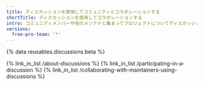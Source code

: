```yaml
---
title: ディスカッションを使用してコミュニティとコラボレーションする
shortTitle: ディスカッションを使用してコラボレーションする
intro: コミュニティメンバーや他のメンテナと集まってプロジェクトについてディスカッションしましょう。
versions:
  free-pro-team: '*'
---
```


{% data reusables.discussions.beta %}

{% link_in_list /about-discussions %}
{% link_in_list /participating-in-a-discussion %}
{% link_in_list /collaborating-with-maintainers-using-discussions %}

